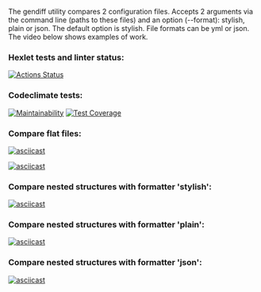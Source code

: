 The gendiff utility compares 2 configuration files. Accepts 2 arguments via the command line (paths to these files) and an option (--format): stylish, plain or json. The default option is stylish. File formats can be yml or json. The video below shows examples of work.


### Hexlet tests and linter status:
[![Actions Status](https://github.com/kazanmarat/python-project-50/actions/workflows/hexlet-check.yml/badge.svg)](https://github.com/kazanmarat/python-project-50/actions)


### Codeclimate tests:
[![Maintainability](https://api.codeclimate.com/v1/badges/980d616b5a654c987a40/maintainability)](https://codeclimate.com/github/kazanmarat/python-project-50/maintainability)
[![Test Coverage](https://api.codeclimate.com/v1/badges/980d616b5a654c987a40/test_coverage)](https://codeclimate.com/github/kazanmarat/python-project-50/test_coverage)


### Compare flat files:
[![asciicast](https://asciinema.org/a/gtXhtiZoz4Eao2FSvSnkafDeq.svg)](https://asciinema.org/a/gtXhtiZoz4Eao2FSvSnkafDeq)

[![asciicast](https://asciinema.org/a/8VJ4fLXoJ4vBr9X3lxqhMu4S6.svg)](https://asciinema.org/a/8VJ4fLXoJ4vBr9X3lxqhMu4S6)

### Compare nested structures with formatter 'stylish':
[![asciicast](https://asciinema.org/a/evfp3cnABdNWwNadbBwBkMImh.svg)](https://asciinema.org/a/evfp3cnABdNWwNadbBwBkMImh)

### Compare nested structures with formatter 'plain':
[![asciicast](https://asciinema.org/a/lxy16KGkMmgzyCFJLuEolLUzU.svg)](https://asciinema.org/a/lxy16KGkMmgzyCFJLuEolLUzU)

### Compare nested structures with formatter 'json':
[![asciicast](https://asciinema.org/a/2vyFMhRRtcMWdQUzqSySN4dzd.svg)](https://asciinema.org/a/2vyFMhRRtcMWdQUzqSySN4dzd)
